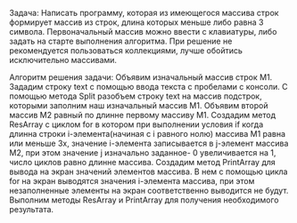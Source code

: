 Задача:
Написать программу, которая из имеющегося массива строк формирует массив из строк, длина которых меньше либо равна 3 символа. Первоначальный массив можно ввести с клавиатуры, либо задать на старте выполнения алгоритма. При решение не рекомендуется пользоваться коллекциями, лучше обойтись исключительно массивами.

Алгоритм решения задачи:
Объявим изначальный массив строк M1.
Зададим строку text с помощью ввода текста с пробелами с консоли.
С помощью метода Split разобъем строку text на массив подстрок, которыми заполним наш изначальный массив M1.
Объявим второй массив M2 равный по длинне первому массиву М1.
Создадим метод ResArray с циклом for в котором при выполнении условия if когда длинна строки i-элемента(начиная с i равного нолю) массива М1 равна или меньше 3х, значение i-элемента записывается в j-элемент массива М2, при этом значение j изначально заданное- 0 увеличивается на 1, число циклов равно длинне массива.
Создадим метод PrintArray для вывода на экран значений элементов массива. В нем с помощью цикла for на экран выводятся значения i-элемента массива, при этом незаполненные элементы на экран соответственно выводится не будут.
Выполним методы ResArray и PrintArray для получения необходимого результата.